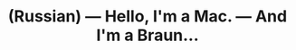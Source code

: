 ---
layout: default
category: mega
lang: en
title: (Russian) — Hello, I'm a Mac. — And I'm a Braun…
slug: apple-braun
tags: apple baka-baka design emo fun information microsoft 
postid: 281
translated: no
---